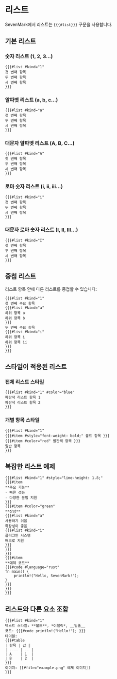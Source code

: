 # 리스트

<div v-pre>

SevenMark에서 리스트는 `{{{#list}}}` 구문을 사용합니다.

## 기본 리스트

### 숫자 리스트 (1, 2, 3...)

```sevenmark
{{{#list #kind="1"
첫 번째 항목
두 번째 항목
세 번째 항목
}}}
```

### 알파벳 리스트 (a, b, c...)

```sevenmark
{{{#list #kind="a"
첫 번째 항목
두 번째 항목
세 번째 항목
}}}
```

### 대문자 알파벳 리스트 (A, B, C...)

```sevenmark
{{{#list #kind="A"
첫 번째 항목
두 번째 항목
세 번째 항목
}}}
```

### 로마 숫자 리스트 (i, ii, iii...)

```sevenmark
{{{#list #kind="i"
첫 번째 항목
두 번째 항목
세 번째 항목
}}}
```

### 대문자 로마 숫자 리스트 (I, II, III...)

```sevenmark
{{{#list #kind="I"
첫 번째 항목
두 번째 항목
세 번째 항목
}}}
```

## 중첩 리스트

리스트 항목 안에 다른 리스트를 중첩할 수 있습니다:

```sevenmark
{{{#list #kind="1"
첫 번째 주요 항목
{{{#list #kind="a"
하위 항목 a
하위 항목 b
}}}
두 번째 주요 항목
{{{#list #kind="i"
하위 항목 i
하위 항목 ii
}}}
}}}
```

## 스타일이 적용된 리스트

### 전체 리스트 스타일

```sevenmark
{{{#list #kind="1" #color="blue"
파란색 리스트 항목 1
파란색 리스트 항목 2
}}}
```

### 개별 항목 스타일

```sevenmark
{{{#list #kind="1"
{{{#item #style="font-weight: bold;" 볼드 항목 }}}
{{{#item #color="red" 빨간색 항목 }}}
일반 항목
}}}
```

## 복잡한 리스트 예제

```sevenmark
{{{#list #kind="1" #style="line-height: 1.8;"
{{{#item
**주요 기능**
- 빠른 성능
- 다양한 문법 지원
}}}
{{{#item #color="green"
**장점**
{{{#list #kind="a"
사용하기 쉬움
확장성이 좋음
{{{#list #kind="i"
플러그인 시스템
매크로 지원
}}}
}}}
}}}
{{{#item
**예제 코드**
{{{#code #language="rust"
fn main() {
    println!("Hello, SevenMark!");
}
}}}
}}}
}}}
```

## 리스트와 다른 요소 조합

```sevenmark
{{{#list #kind="1"
텍스트 스타일: **볼드**, *이탤릭*, __밑줄__
코드: {{{#code println!("Hello!"); }}}
테이블:
{{{#table
| 항목 | 값 |
| ---- | -- |
| A    | 1  |
| B    | 2  |
}}}
이미지: [[#file="example.png" 예제 이미지]]
}}}
```

</div>